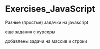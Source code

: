 # Exercises_JavaScript

Разные (простые) задачки на javascript 

еще задания с курсеры 

добавлены задачи на массив и строки
